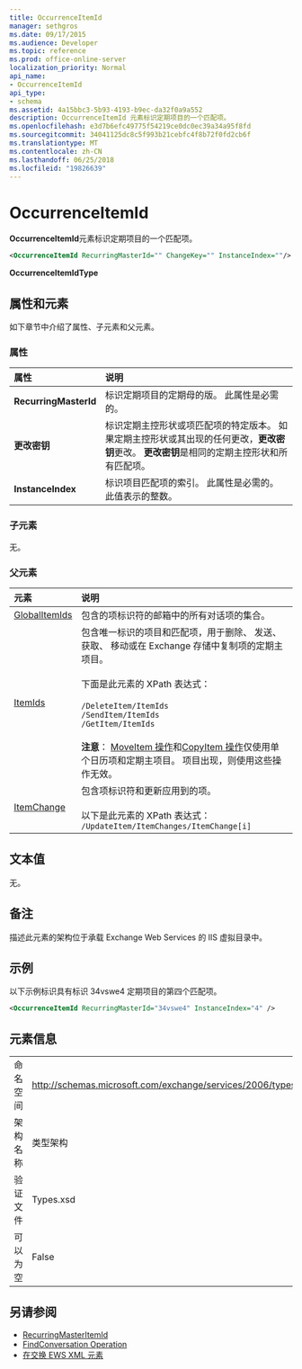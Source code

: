 ```yaml
---
title: OccurrenceItemId
manager: sethgros
ms.date: 09/17/2015
ms.audience: Developer
ms.topic: reference
ms.prod: office-online-server
localization_priority: Normal
api_name:
- OccurrenceItemId
api_type:
- schema
ms.assetid: 4a15bbc3-5b93-4193-b9ec-da32f0a9a552
description: OccurrenceItemId 元素标识定期项目的一个匹配项。
ms.openlocfilehash: e3d7b6efc49775f54219ce0dc0ec39a34a95f8fd
ms.sourcegitcommit: 34041125dc8c5f993b21cebfc4f8b72f0fd2cb6f
ms.translationtype: MT
ms.contentlocale: zh-CN
ms.lasthandoff: 06/25/2018
ms.locfileid: "19826639"
---
```

# <a name="occurrenceitemid"></a>OccurrenceItemId

**OccurrenceItemId**元素标识定期项目的一个匹配项。 
  
```XML
<OccurrenceItemId RecurringMasterId="" ChangeKey="" InstanceIndex=""/>
```

**OccurrenceItemIdType**

## <a name="attributes-and-elements"></a>属性和元素

如下章节中介绍了属性、子元素和父元素。
  
### <a name="attributes"></a>属性

|**属性**|**说明**|
|:-----|:-----|
|**RecurringMasterId** <br/> |标识定期项目的定期母的版。 此属性是必需的。  <br/> |
|**更改密钥** <br/> |标识定期主控形状或项匹配项的特定版本。 如果定期主控形状或其出现的任何更改，**更改密钥**更改。 **更改密钥**是相同的定期主控形状和所有匹配项。  <br/> |
|**InstanceIndex** <br/> |标识项目匹配项的索引。 此属性是必需的。 此值表示的整数。  <br/> |
   
### <a name="child-elements"></a>子元素

无。
  
### <a name="parent-elements"></a>父元素

|**元素**|**说明**|
|:-----|:-----|
|[GlobalItemIds](globalitemids.md) <br/> |包含的项标识符的邮箱中的所有对话项的集合。  <br/> |
|[ItemIds](itemids.md) <br/> | 包含唯一标识的项目和匹配项，用于删除、 发送、 获取、 移动或在 Exchange 存储中复制项的定期主项目。 <br/><br/>下面是此元素的 XPath 表达式： <br/><br/>  `/DeleteItem/ItemIds` <br/>  `/SendItem/ItemIds` <br/>  `/GetItem/ItemIds` <br/><br/>**注意**： [MoveItem 操作](moveitem-operation.md)和[CopyItem 操作](copyitem-operation.md)仅使用单个日历项和定期主项目。 项目出现，则使用这些操作无效。           |
|[ItemChange](itemchange.md) <br/> |包含项标识符和更新应用到的项。<br/><br/> 以下是此元素的 XPath 表达式：  <br/>  `/UpdateItem/ItemChanges/ItemChange[i]` <br/> |
   
## <a name="text-value"></a>文本值

无。
  
## <a name="remarks"></a>备注

描述此元素的架构位于承载 Exchange Web Services 的 IIS 虚拟目录中。
  
## <a name="example"></a>示例

以下示例标识具有标识 34vswe4 定期项目的第四个匹配项。
  
```XML
<OccurrenceItemId RecurringMasterId="34vswe4" InstanceIndex="4" />
```

## <a name="element-information"></a>元素信息

|||
|:-----|:-----|
|命名空间  <br/> |http://schemas.microsoft.com/exchange/services/2006/types  <br/> |
|架构名称  <br/> |类型架构  <br/> |
|验证文件  <br/> |Types.xsd  <br/> |
|可以为空  <br/> |False  <br/> |
   
## <a name="see-also"></a>另请参阅

- [RecurringMasterItemId](recurringmasteritemid.md)
- [FindConversation Operation](findconversation-operation.md)
- [在交换 EWS XML 元素](ews-xml-elements-in-exchange.md)

